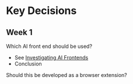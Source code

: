 # Key Decisions

## Week 1

Which AI front end should be used?
- See [Investigating AI Frontends](docs/research/Investigating%20AI%20Frontends)
- Conclusion

Should this be developed as a browser extension?
